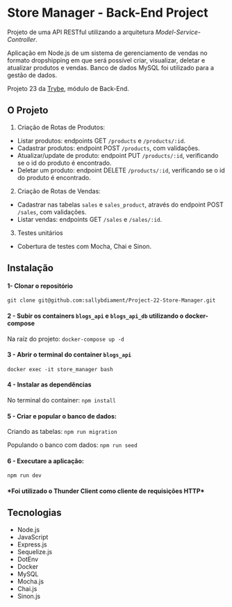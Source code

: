# Store Manager - Back-End Project

Projeto de uma API RESTful utilizando a arquitetura *Model-Service-Controller*.

Aplicação em Node.js de um sistema de gerenciamento de vendas no formato dropshipping em que será possível criar, visualizar, deletar e atualizar produtos e vendas. Banco de dados MySQL foi utilizado para a gestão de dados.

Projeto 23 da [Trybe](https://wwww.betrybe.com), módulo de Back-End.

## O Projeto

1. Criação de Rotas de Produtos: 
  * Listar produtos: endpoints GET `/products` e `/products/:id`.
  * Cadastrar produtos: endpoint POST `/products`, com validações.
  * Atualizar/update de produto: endpoint PUT `/products/:id`, verificando se o id do produto é encontrado.
  * Deletar um produto: endpoint DELETE `/products/:id`, verificando se o id do produto é encontrado.
2. Criação de Rotas de Vendas:
  * Cadastrar nas tabelas `sales` e `sales_product`, através do endpoint POST `/sales`, com validações.
  * Listar vendas: endpoints GET `/sales` e `/sales/:id`.
3. Testes unitários
 * Cobertura de testes com Mocha, Chai e Sinon.


## Instalação 

#### 1- Clonar o repositório

```git clone git@github.com:sallybdiament/Project-22-Store-Manager.git```

#### 2 - Subir os containers `blogs_api` e `blogs_api_db` utilizando o docker-compose

Na raíz do projeto: ```docker-compose up -d```

#### 3 - Abrir o terminal do container `blogs_api`

```docker exec -it store_manager bash```

#### 4 - Instalar as dependências

No terminal do container: ```npm install```

#### 5 - Criar e popular o banco de dados:

Criando as tabelas: ```npm run migration```

Populando o banco com dados: ```npm run seed```

#### 6 - Executare a aplicação:

```npm run dev```

#### \*Foi utilizado o Thunder Client como cliente de requisições HTTP\*

## Tecnologias
- Node.js
- JavaScript
- Express.js
- Sequelize.js
- DotEnv
- Docker
- MySQL
- Mocha.js
- Chai.js
- Sinon.js
